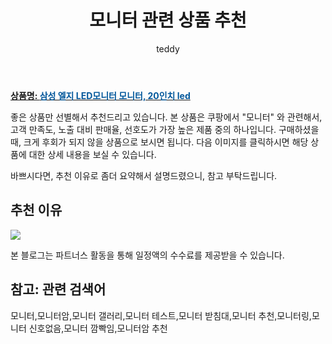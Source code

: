 ﻿---
layout: post
title:  "모니터 관련 상품 추천"
author: teddy
categories: [ 가구/인테리어 ]
tags: [모니터,모니터암,모니터 갤러리,모니터 테스트,모니터 받침대,모니터 추천,모니터링,모니터 신호없음,모니터 깜빡임,모니터암 추천]
image: https://static.coupangcdn.com/image/vendor_inventory/7cf8/39c9129157dd934b958e5c6d0cd0e797e3c640113cc281a88856db181bce.jpg 
description: "쿠팡에서 모니터 관련 상품으로 가장 고객 선호도가 높은 제품 중 하나입니다."
---

<a href="https://link.coupang.com/re/AFFSDP?lptag=AF3256674&pageKey=6082571668&itemId=11283573484&vendorItemId=78560378738&traceid=V0-153-03a84dd67455ea15"><b>상품명: <font color='#01579B'>삼성 엘지 LED모니터 모니터, 20인치 led</font></b></a>

좋은 상품만 선별해서 추천드리고 있습니다.
본 상품은 쿠팡에서 "모니터" 와 관련해서, 고객 만족도, 노출 대비 판매율, 선호도가 가장 높은 제품 중의 하나입니다.
구매하셨을 때, 크게 후회가 되지 않을 상품으로 보시면 됩니다. 
다음 이미지를 클릭하시면 해당 상품에 대한 상세 내용을 보실 수 있습니다.

바쁘시다면, 추천 이유로 좀더 요약해서 설명드렸으니, 참고 부탁드립니다.

## 추천 이유 

<a href="https://link.coupang.com/re/AFFSDP?lptag=AF3256674&pageKey=6082571668&itemId=11283573484&vendorItemId=78560378738&traceid=V0-153-03a84dd67455ea15"><img src="https://thumbnail10.coupangcdn.com/thumbnails/remote/q89/image/vendor_inventory/aa6c/b6251e58e9fa5833d2eae02c1e06d536d810c51a5ca1aa1b81cf6909407f.png"></a> 

본 블로그는 파트너스 활동을 통해 일정액의 수수료를 제공받을 수 있습니다.

## 참고: 관련 검색어    
모니터,모니터암,모니터 갤러리,모니터 테스트,모니터 받침대,모니터 추천,모니터링,모니터 신호없음,모니터 깜빡임,모니터암 추천